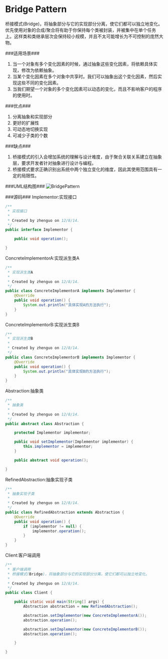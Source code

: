 Bridge Pattern
==============

  桥接模式(Bridge)，将抽象部分与它的实现部分分离，使它们都可以独立地变化。优先使用对象的合成/聚合将有助于你保持每个类被封装，并被集中在单个任务上。这样类和类继承层次会保持较小规模，并且不太可能增长为不可控制的庞然大物。

###适用场景###
1. 当一个对象有多个变化因素的时候，通过抽象这些变化因素，将依赖具体实现，修改为依赖抽象。
2. 当某个变化因素在多个对象中共享时。我们可以抽象出这个变化因素，然后实现这些不同的变化因素。
3. 当我们期望一个对象的多个变化因素可以动态的变化，而且不影响客户的程序的使用时。

###优点###
1. 分离抽象和实现部分
2. 更好的扩展性
3. 可动态地切换实现
4. 可减少子类的个数

###缺点###
1. 桥接模式的引入会增加系统的理解与设计难度，由于聚合关联关系建立在抽象层，要求开发者针对抽象进行设计与编程。 
2. 桥接模式要求正确识别出系统中两个独立变化的维度，因此其使用范围具有一定的局限性。

###UML结构图###
![BridgePattern](https://94275.cn/imgs/post/BridgePattern.png)

###源码###
Implementor:实现接口
```java
/**
 * 实现接口
 *
 * Created by zhenguo on 12/8/14.
 */
public interface Implementor {

    public void operation();

}
```

ConcreteImplementorA:实现派生类A
```java
/**
 * 实现派生类A
 *
 * Created by zhenguo on 12/8/14.
 */
public class ConcreteImplementorA implements Implementor {
    @Override
    public void operation() {
        System.out.println("具体实现A的方法执行");
    }
}
```

ConcreteImplementorB:实现派生类B
```java
/**
 * 实现派生类B
 *
 * Created by zhenguo on 12/8/14.
 */
public class ConcreteImplementorB implements Implementor {
    @Override
    public void operation() {
        System.out.println("具体实现B的方法执行");
    }
}
```

Abstraction:抽象类
```java
/**
 * 抽象类
 *
 * Created by zhenguo on 12/8/14.
 */
public abstract class Abstraction {

    protected Implementor implementor;

    public void setImplementor(Implementor implementor) {
        this.implementor = implementor;
    }

    public abstract void operation();

}
```

RefinedAbstraction:抽象实现子类
```java
/**
 * 抽象实现子类
 *
 * Created by zhenguo on 12/8/14.
 */
public class RefinedAbstraction extends Abstraction {
    @Override
    public void operation() {
        if (implementor != null) {
            implementor.operation();
        }
    }
}
```

Client:客户端调用
```java
/**
 * 客户端调用
 * 桥接模式(Bridge)，将抽象部分与它的实现部分分离，使它们都可以独立地变化。
 *
 * Created by zhenguo on 12/8/14.
 */
public class Client {

    public static void main(String[] args) {
        Abstraction abstraction = new RefinedAbstraction();

        abstraction.setImplementor(new ConcreteImplementorA());
        abstraction.operation();

        abstraction.setImplementor(new ConcreteImplementorB());
        abstraction.operation();

    }

}
```

